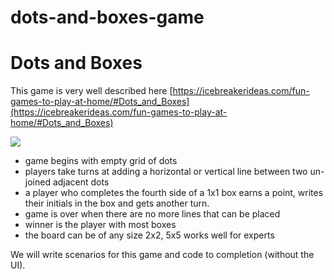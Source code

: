 # dots-and-boxes-game
Dots and Boxes
==============

This game is very well described here [https://icebreakerideas.com/fun-games-to-play-at-home/#Dots_and_Boxes](https://icebreakerideas.com/fun-games-to-play-at-home/#Dots_and_Boxes)

![](https://icebreakerideas.com/wp-content/uploads/2015/12/Dots-and-Boxes-e1450594187730.jpg?raw=true)

* game begins with empty grid of dots
* players take turns at adding a horizontal or vertical line between two un-joined adjacent dots
* a player who completes the fourth side of a 1x1 box earns a point, writes their initials in the box and gets another turn.
* game is over when there are no more lines that can be placed
* winner is the player with most boxes
* the board can be of any size 2x2, 5x5 works well for experts

We will write scenarios for this game and code to completion (without the UI).  
